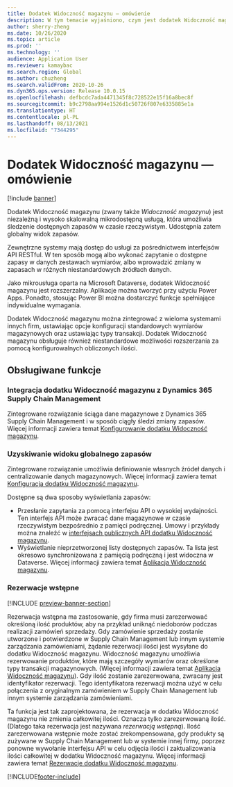 ```yaml
---
title: Dodatek Widoczność magazynu — omówienie
description: W tym temacie wyjaśniono, czym jest dodatek Widoczność magazynu i jakie są jego funkcje.
author: sherry-zheng
ms.date: 10/26/2020
ms.topic: article
ms.prod: ''
ms.technology: ''
audience: Application User
ms.reviewer: kamaybac
ms.search.region: Global
ms.author: chuzheng
ms.search.validFrom: 2020-10-26
ms.dyn365.ops.version: Release 10.0.15
ms.openlocfilehash: defbcdc7ada4471345f8c728522e15f16a8bec8f
ms.sourcegitcommit: b9c2798aa994e1526d1c50726f807e6335885e1a
ms.translationtype: HT
ms.contentlocale: pl-PL
ms.lasthandoff: 08/13/2021
ms.locfileid: "7344295"
---
```

# <a name="inventory-visibility-add-in-overview"></a>Dodatek Widoczność magazynu — omówienie

[!include [banner](../includes/banner.md)]

Dodatek Widoczność magazynu (zwany także *Widoczność magazynu*) jest niezależną i wysoko skalowalną mikrodostępną usługą, która umożliwia śledzenie dostępnych zapasów w czasie rzeczywistym. Udostępnia zatem globalny widok zapasów.

Zewnętrzne systemy mają dostęp do usługi za pośrednictwem interfejsów API RESTful. W ten sposób mogą albo wykonać zapytanie o dostępne zapasy w danych zestawach wymiarów, albo wprowadzić zmiany w zapasach w różnych niestandardowych źródłach danych.

Jako mikrousługa oparta na Microsoft Dataverse, dodatek Widoczność magazynu jest rozszerzalny. Aplikacje można tworzyć przy użyciu Power Apps. Ponadto, stosując Power BI można dostarczyć funkcje spełniające indywidualne wymagania.

Dodatek Widoczność magazynu można zintegrować z wieloma systemami innych firm, ustawiając opcje konfiguracji standardowych wymiarów magazynowych oraz ustawiając typy transakcji. Dodatek Widoczność magazynu obsługuje również niestandardowe możliwości rozszerzania za pomocą konfigurowalnych obliczonych ilości.

## <a name="supported-features"></a>Obsługiwane funkcje

### <a name="inventory-visibility-integration-with-dynamics-365-supply-chain-management"></a>Integracja dodatku Widoczność magazynu z Dynamics 365 Supply Chain Management

Zintegrowane rozwiązanie ściąga dane magazynowe z Dynamics 365 Supply Chain Management i w sposób ciągły śledzi zmiany zapasów. Więcej informacji zawiera temat [Konfigurowanie dodatku Widoczność magazynu](inventory-visibility-setup.md).

### <a name="get-a-global-view-of-inventory"></a>Uzyskiwanie widoku globalnego zapasów

Zintegrowane rozwiązanie umożliwia definiowanie własnych źródeł danych i centralizowanie danych magazynowych. Więcej informacji zawiera temat [Konfiguracja dodatku Widoczność magazynu](inventory-visibility-configuration.md).

Dostępne są dwa sposoby wyświetlania zapasów:

- Przesłanie zapytania za pomocą interfejsu API o wysokiej wydajności. Ten interfejs API może zwracać dane magazynowe w czasie rzeczywistym bezpośrednio z pamięci podręcznej. Umowy i przykłady można znaleźć w [interfejsach publicznych API dodatku Widoczność magazynu](inventory-visibility-api.md).
- Wyświetlanie nieprzetworzonej listy dostępnych zapasów. Ta lista jest okresowo synchronizowana z pamięcią podręczną i jest widoczna w Dataverse. Więcej informacji zawiera temat [Aplikacja Widoczność magazynu](inventory-visibility-power-platform.md).

### <a name="soft-reservations"></a>Rezerwacje wstępne

[!INCLUDE [preview-banner-section](../../includes/preview-banner-section.md)]

Rezerwacja wstępna ma zastosowanie, gdy firma musi zarezerwować określoną ilość produktów, aby na przykład uniknąć niedoborów podczas realizacji zamówień sprzedaży. Gdy zamówienie sprzedaży zostanie utworzone i potwierdzone w Supply Chain Management lub innym systemie zarządzania zamówieniami, żądanie rezerwacji ilości jest wysyłane do dodatku Widoczność magazynu. Widoczność magazynu umożliwia rezerwowanie produktów, które mają szczegóły wymiarów oraz określone typy transakcji magazynowych. (Więcej informacji zawiera temat [Aplikacja Widoczność magazynu](inventory-visibility-power-platform.md)). Gdy ilość zostanie zarezerwowana, zwracany jest identyfikator rezerwacji. Tego identyfikatora rezerwacji można użyć w celu połączenia z oryginalnym zamówieniem w Supply Chain Management lub innym systemie zarządzania zamówieniami.

Ta funkcja jest tak zaprojektowana, że rezerwacja w dodatku Widoczność magazynu nie zmienia całkowitej ilości. Oznacza tylko zarezerwowaną ilość. (Dlatego taka rezerwacja jest nazywana *rezerwacją wstępną*). Ilość zarezerwowana wstępnie może zostać zrekompensowana, gdy produkty są zużywane w Supply Chain Management lub w systemie innej firmy, poprzez ponowne wywołanie interfejsu API w celu odjęcia ilości i zaktualizowania ilości całkowitej w dodatku Widoczność magazynu. Więcej informacji zawiera temat [Rezerwacje dodatku Widoczność magazynu](inventory-visibility-reservations.md).

[!INCLUDE[footer-include](../../includes/footer-banner.md)]
